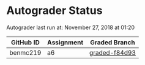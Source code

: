# Autograder Status
Autograder last run at: November 27, 2018 at 01:20

| GitHub ID | Assignment | Graded Branch |
|-----------|------------|---------------|
| benmc219 | a6 | [graded-f84d93](https://github.com/Fall2018COMP401-001/a6-benmc219/tree/graded-f84d93) | 
